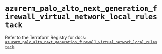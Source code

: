 # `azurerm_palo_alto_next_generation_firewall_virtual_network_local_rulestack`

Refer to the Terraform Registry for docs: [`azurerm_palo_alto_next_generation_firewall_virtual_network_local_rulestack`](https://registry.terraform.io/providers/hashicorp/azurerm/4.14.0/docs/resources/palo_alto_next_generation_firewall_virtual_network_local_rulestack).
